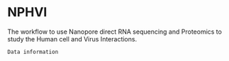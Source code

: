 # NPHVI
The workflow to use Nanopore direct RNA sequencing and Proteomics to study the Human cell and Virus Interactions.

```
Data information
```
